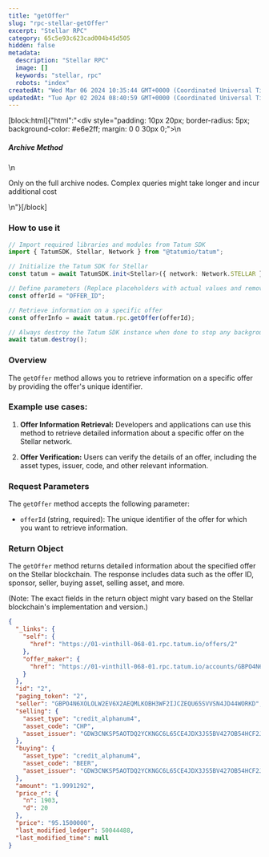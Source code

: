 ```yaml
---
title: "getOffer"
slug: "rpc-stellar-getOffer"
excerpt: "Stellar RPC"
category: 65c5e93c623cad004b45d505
hidden: false
metadata: 
  description: "Stellar RPC"
  image: []
  keywords: "stellar, rpc"
  robots: "index"
createdAt: "Wed Mar 06 2024 10:35:44 GMT+0000 (Coordinated Universal Time)"
updatedAt: "Tue Apr 02 2024 08:40:59 GMT+0000 (Coordinated Universal Time)"
---
```

[block:html]{"html":"<div style=\"padding: 10px 20px; border-radius: 5px; background-color: #e6e2ff; margin: 0 0 30px 0;\">\n  <h5>Archive Method</h5>\n  <p>Only on the full archive nodes. Complex queries might take longer and incur additional cost</p>\n</div>"}[/block]

### How to use it

```typescript
// Import required libraries and modules from Tatum SDK
import { TatumSDK, Stellar, Network } from "@tatumio/tatum";

// Initialize the Tatum SDK for Stellar
const tatum = await TatumSDK.init<Stellar>({ network: Network.STELLAR });

// Define parameters (Replace placeholders with actual values and remove redundant)
const offerId = "OFFER_ID";

// Retrieve information on a specific offer
const offerInfo = await tatum.rpc.getOffer(offerId);

// Always destroy the Tatum SDK instance when done to stop any background processes
await tatum.destroy();
```

### Overview

The `getOffer` method allows you to retrieve information on a specific offer by providing the offer's unique identifier.

### Example use cases:

1. **Offer Information Retrieval:**
   Developers and applications can use this method to retrieve detailed information about a specific offer on the Stellar network.

2. **Offer Verification:**
   Users can verify the details of an offer, including the asset types, issuer, code, and other relevant information.

### Request Parameters

The `getOffer` method accepts the following parameter:

- `offerId` (string, required):
  The unique identifier of the offer for which you want to retrieve information.

### Return Object

The `getOffer` method returns detailed information about the specified offer on the Stellar blockchain. The response includes data such as the offer ID, sponsor, seller, buying asset, selling asset, and more.

(Note: The exact fields in the return object might vary based on the Stellar blockchain's implementation and version.)

```json
{
  "_links": {
    "self": {
      "href": "https://01-vinthill-068-01.rpc.tatum.io/offers/2"
    },
    "offer_maker": {
      "href": "https://01-vinthill-068-01.rpc.tatum.io/accounts/GBPO4N6XOLOLW2EV6X2AEQMLKOBH3WF2IJCZEQU65SVVSN4JD44WORKD"
    }
  },
  "id": "2",
  "paging_token": "2",
  "seller": "GBPO4N6XOLOLW2EV6X2AEQMLKOBH3WF2IJCZEQU65SVVSN4JD44WORKD",
  "selling": {
    "asset_type": "credit_alphanum4",
    "asset_code": "CHP",
    "asset_issuer": "GDW3CNKSP5AOTDQ2YCKNGC6L65CE4JDX3JS5BV427OB54HCF2J4PUEVG"
  },
  "buying": {
    "asset_type": "credit_alphanum4",
    "asset_code": "BEER",
    "asset_issuer": "GDW3CNKSP5AOTDQ2YCKNGC6L65CE4JDX3JS5BV427OB54HCF2J4PUEVG"
  },
  "amount": "1.9991292",
  "price_r": {
    "n": 1903,
    "d": 20
  },
  "price": "95.1500000",
  "last_modified_ledger": 50044488,
  "last_modified_time": null
}
```
